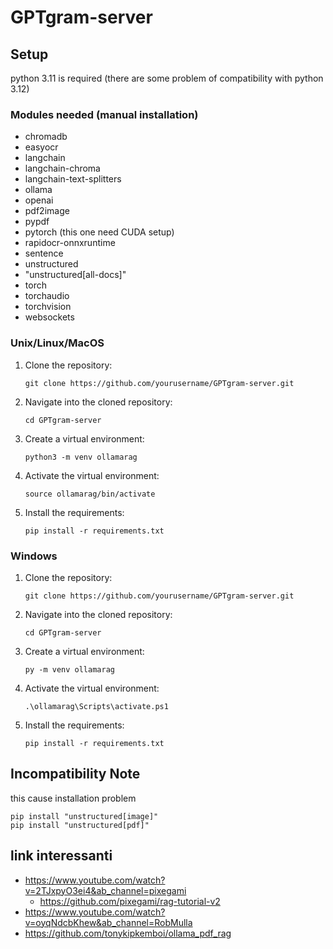 # GPTgram-server
## Setup
python 3.11 is required (there are some problem of compatibility with python 3.12)

### Modules needed (manual installation)
- chromadb
- easyocr
- langchain
- langchain-chroma
- langchain-text-splitters
- ollama
- openai
- pdf2image
- pypdf
- pytorch (this one need CUDA setup)
- rapidocr-onnxruntime
- sentence
- unstructured
- "unstructured[all-docs]"
- torch
- torchaudio
- torchvision
- websockets
 
### Unix/Linux/MacOS

1. Clone the repository:
    ```
    git clone https://github.com/yourusername/GPTgram-server.git
    ```
2. Navigate into the cloned repository:
    ```
    cd GPTgram-server
    ```
3. Create a virtual environment:
    ```
    python3 -m venv ollamarag
    ```
4. Activate the virtual environment:
    ```
    source ollamarag/bin/activate
    ```
5. Install the requirements:
    ```
    pip install -r requirements.txt
    ```

### Windows

1. Clone the repository:
    ```
    git clone https://github.com/yourusername/GPTgram-server.git
    ```
2. Navigate into the cloned repository:
    ```
    cd GPTgram-server
    ```
3. Create a virtual environment:
    ```
    py -m venv ollamarag
    ```
4. Activate the virtual environment:
    ```
    .\ollamarag\Scripts\activate.ps1
    ```
5. Install the requirements:
    ```
    pip install -r requirements.txt
    ```

## Incompatibility Note
this cause installation problem
```console
pip install "unstructured[image]"
pip install "unstructured[pdf]"
```

## link interessanti
- https://www.youtube.com/watch?v=2TJxpyO3ei4&ab_channel=pixegami
  - https://github.com/pixegami/rag-tutorial-v2
- https://www.youtube.com/watch?v=oyqNdcbKhew&ab_channel=RobMulla
- https://github.com/tonykipkemboi/ollama_pdf_rag